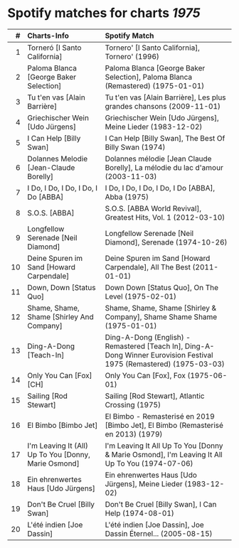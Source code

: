 # Spotify matches for charts *1975*

|    # | Charts-Info                                          | Spotify Match                                                                                                        |
| ---: | :--------------------------------------------------- | :------------------------------------------------------------------------------------------------------------------- |
|    1 | Torneró [I Santo California]                         | Tornero' [I Santo California], Tornero' (1996)                                                                       |
|    2 | Paloma Blanca [George Baker Selection]               | Paloma Blanca [George Baker Selection], Paloma Blanca (Remastered) (1975-01-01)                                      |
|    3 | Tu t'en vas [Alain Barrière]                         | Tu t'en vas [Alain Barrière], Les plus grandes chansons (2009-11-01)                                                 |
|    4 | Griechischer Wein [Udo Jürgens]                      | Griechischer Wein [Udo Jürgens], Meine Lieder (1983-12-02)                                                           |
|    5 | I Can Help [Billy Swan]                              | I Can Help [Billy Swan], The Best Of Billy Swan (1974)                                                               |
|    6 | Dolannes Melodie [Jean-Claude Borelly]               | Dolannes mélodie [Jean Claude Borelly], La mélodie du lac d'amour (2003-11-03)                                       |
|    7 | I Do, I Do, I Do, I Do, I Do [ABBA]                  | I Do, I Do, I Do, I Do, I Do [ABBA], Abba (1975)                                                                     |
|    8 | S.O.S. [ABBA]                                        | S.O.S. [ABBA World Revival], Greatest Hits, Vol. 1 (2012-03-10)                                                      |
|    9 | Longfellow Serenade [Neil Diamond]                   | Longfellow Serenade [Neil Diamond], Serenade (1974-10-26)                                                            |
|   10 | Deine Spuren im Sand [Howard Carpendale]             | Deine Spuren im Sand [Howard Carpendale], All The Best (2011-01-01)                                                  |
|   11 | Down, Down [Status Quo]                              | Down Down [Status Quo], On The Level (1975-02-01)                                                                    |
|   12 | Shame, Shame, Shame [Shirley And Company]            | Shame, Shame, Shame [Shirley & Company], Shame Shame Shame (1975-01-01)                                              |
|   13 | Ding-A-Dong [Teach-In]                               | Ding-A-Dong (English) - Remastered [Teach In], Ding-A-Dong Winner Eurovision Festival 1975 (Remastered) (1975-03-03) |
|   14 | Only You Can [Fox] [CH]                              | Only You Can [Fox], Fox (1975-06-01)                                                                                 |
|   15 | Sailing [Rod Stewart]                                | Sailing [Rod Stewart], Atlantic Crossing (1975)                                                                      |
|   16 | El Bimbo [Bimbo Jet]                                 | El Bimbo - Remasterisé en 2019 [Bimbo Jet], El Bimbo (Remasterisé en 2013) (1979)                                    |
|   17 | I'm Leaving It (All) Up To You [Donny, Marie Osmond] | I'm Leaving It All Up To You [Donny & Marie Osmond], I'm Leaving It All Up To You (1974-07-06)                       |
|   18 | Ein ehrenwertes Haus [Udo Jürgens]                   | Ein ehrenwertes Haus [Udo Jürgens], Meine Lieder (1983-12-02)                                                        |
|   19 | Don't Be Cruel [Billy Swan]                          | Don't Be Cruel [Billy Swan], I Can Help (1974-08-01)                                                                 |
|   20 | L'été indien [Joe Dassin]                            | L'été indien [Joe Dassin], Joe Dassin Éternel... (2005-08-15)                                                        |
